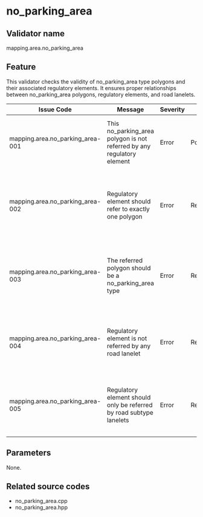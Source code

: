 # no_parking_area

## Validator name

mapping.area.no_parking_area

## Feature

This validator checks the validity of no_parking_area type polygons and their associated regulatory elements. It ensures proper relationships between no_parking_area polygons, regulatory elements, and road lanelets.

| Issue Code                       | Message                                                                | Severity | Primitive         | Description                                                                                          | Approach                                                                             |
| -------------------------------- | ---------------------------------------------------------------------- | -------- | ----------------- | ---------------------------------------------------------------------------------------------------- | ------------------------------------------------------------------------------------ |
| mapping.area.no_parking_area-001 | This no_parking_area polygon is not referred by any regulatory element | Error    | Polygon           | A no_parking_area type polygon exists but is not referenced by any regulatory element                | Create a regulatory element with no_parking_area subtype that refers to this polygon |
| mapping.area.no_parking_area-002 | Regulatory element should refer to exactly one polygon                 | Error    | RegulatoryElement | A no_parking_area subtype regulatory element refers to multiple polygons instead of exactly one      | Split into separate regulatory elements, each referring to a single polygon          |
| mapping.area.no_parking_area-003 | The referred polygon should be a no_parking_area type                  | Error    | RegulatoryElement | A no_parking_area subtype regulatory element refers to a polygon that is not of type no_parking_area | Update the regulatory element to refer to the correct polygon type                   |
| mapping.area.no_parking_area-004 | Regulatory element is not referred by any road lanelet                 | Error    | RegulatoryElement | A no_parking_area subtype regulatory element is not referenced by any road subtype lanelet           | Associate the regulatory element with the appropriate road lanelet                   |
| mapping.area.no_parking_area-005 | Regulatory element should only be referred by road subtype lanelets    | Error    | RegulatoryElement | A no_parking_area subtype regulatory element is only referred by non-road subtype lanelets           | Associate the regulatory element with at least one road subtype lanelet              |

## Parameters

None.

## Related source codes

- no_parking_area.cpp
- no_parking_area.hpp
